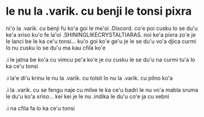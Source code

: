 # le nu la .varik. cu benji le tonsi pixra
ni'o la .varik. cu benji fu ko'a goi le me'oi .Discord. co'e poi cusku lo se du'u ke'a xriso ku'o fe la'oi .SHININGLIKECRYSTALTIARAS. noi ke'a pixra zo'e je le lanci be le ka ce'u tonsi... ku'o goi ko'e ge'u je le se du'u vo'a djica curmi lo nu cusku lo se du'u ma kau cfila ko'e

.i le jatna be ko'a cu vimcu pe'a ko'e je cu cusku le se du'u na curmi tu'a lo ka ce'u tonsi

.i la'e di'u krinu le nu la .varik. cu tolsti lo nu la .varik. cu pilno ko'a

.i la .varik. cu se fengu naje cu milxe le ka ce'u badri le nu vo'a mabla sruma le du'u ko'a xriso... kei kei je le nu .indika le du'u co'e ja cu xebni

.i na cfila fa lo ka ce'u tonsi
